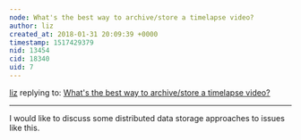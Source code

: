 ```yaml
---
node: What's the best way to archive/store a timelapse video?
author: liz
created_at: 2018-01-31 20:09:39 +0000
timestamp: 1517429379
nid: 13454
cid: 18340
uid: 7
---
```




[liz](../profile/liz) replying to: [What's the best way to archive/store a timelapse video?](../notes/warren/09-16-2016/what-s-the-best-way-to-archive-store-a-timelapse-video)

----
I would like to discuss some distributed data storage approaches to issues like this. 
